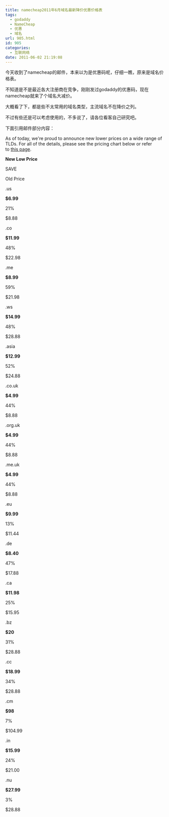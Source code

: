 ```yaml
---
title: namecheap2011年6月域名最新降价优惠价格表
tags:
  - godaddy
  - NameCheap
  - 优惠
  - 域名
url: 905.html
id: 905
categories:
  - 互联网络
date: 2011-06-02 21:19:08
---
```


今天收到了namecheap的邮件，本来以为是优惠码呢，仔细一瞧，原来是域名价格表。  

不知道是不是最近各大注册商在竞争，刚刚发过godaddy的优惠码，现在namecheap就来了个域名大减价。  

大概看了下，都是些不太常用的域名类型，主流域名不在降价之列。  

不过有些还是可以考虑使用的，不多说了，请各位看客自己研究吧。  

下面引用邮件部分内容：  

As of today, we're proud to announce new lower prices on a wide range of TLDs. For all of the details, please see the pricing chart below or refer to [this page](https://newsletter.namecheap.com/link.php?M=1329270&N=90&L=157&F=H).  

**New Low Price**

SAVE

Old Price

.us

**$6.99**

21%

$8.88

.co

**$11.99**

48%

$22.98

.me

**$8.99**

59%

$21.98

.ws

**$14.99**

48%

$28.88

.asia

**$12.99**

52%

$24.88

.co.uk

**$4.99**

44%

$8.88

.org.uk

**$4.99**

44%

$8.88

.me.uk

**$4.99**

44%

$8.88

.eu

**$9.99**

13%

$11.44

.de

**$8.40**

47%

$17.88

.ca

**$11.98**

25%

$15.95

.bz

**$20**

31%

$28.88

.cc

**$18.99**

34%

$28.88

.cm

**$98**

7%

$104.99

.in

**$15.99**

24%

$21.00

.nu

**$27.99**

3%

$28.88